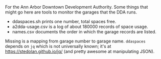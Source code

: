 For the Ann Arbor Downtown Development Authority. Some things that
might go here are tools to monitor the garages that the DDA runs.

* ddaspaces.sh prints one number, total spaces free.
* a2dda-usage.csv is a log of about 180000 records of space usage.
* names.csv documents the order in which the garage records are listed.

Missing is a mapping from garage number to garage name.
`ddaspaces` depends on `jq` which is not universally known; it's
at https://stedolan.github.io/jq/ (and pretty awesome at manipulating JSON).
